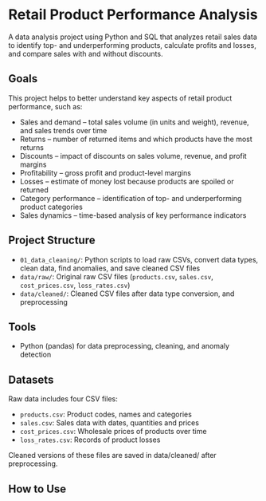 # Retail Product Performance Analysis
A data analysis project using Python and SQL that analyzes retail sales data to identify top- and underperforming products, calculate profits and losses, and compare sales with and without discounts.

## Goals

This project helps to better understand key aspects of retail product performance, such as:

- Sales and demand – total sales volume (in units and weight), revenue, and sales trends over time  
- Returns – number of returned items and which products have the most returns  
- Discounts – impact of discounts on sales volume, revenue, and profit margins  
- Profitability – gross profit and product-level margins  
- Losses – estimate of money lost because products are spoiled or returned
- Category performance – identification of top- and underperforming product categories  
- Sales dynamics – time-based analysis of key performance indicators

## Project Structure

- `01_data_cleaning/`: Python scripts to load raw CSVs, convert data types, clean data, find anomalies, and save cleaned CSV files
- `data/raw/`: Original raw CSV files (`products.csv`, `sales.csv`, `cost_prices.csv`, `loss_rates.csv`)  
- `data/cleaned/`: Cleaned CSV files after data type conversion, and preprocessing

## Tools

- Python (pandas) for data preprocessing, cleaning, and anomaly detection 

## Datasets

Raw data includes four CSV files:

- `products.csv`:  Product codes, names and categories  
- `sales.csv`: Sales data with dates, quantities and prices  
- `cost_prices.csv`: Wholesale prices of products over time  
- `loss_rates.csv`: Records of product losses  

Cleaned versions of these files are saved in data/cleaned/ after preprocessing.

## How to Use
